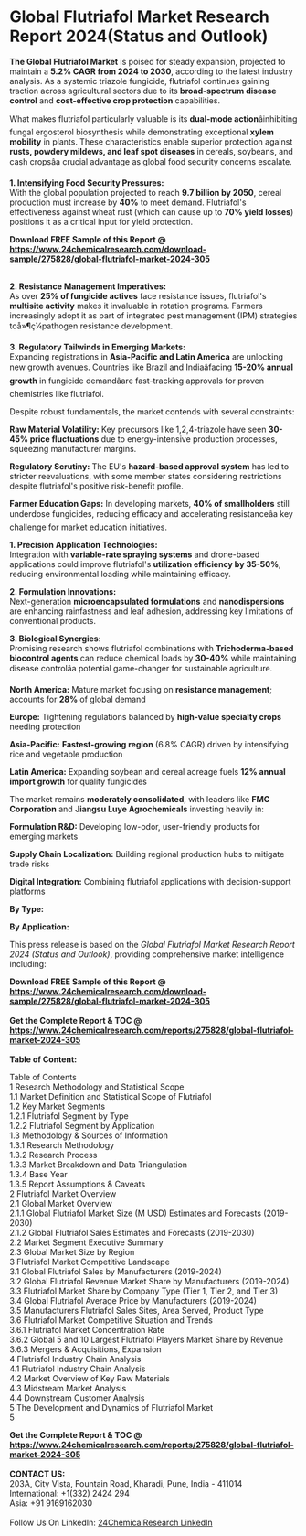 <h1>Global Flutriafol Market Research Report 2024(Status and Outlook)</h1><p><strong>The Global Flutriafol Market</strong> is poised for steady expansion, projected to maintain a <strong>5.2% CAGR from 2024 to 2030</strong>, according to the latest industry analysis. As a systemic triazole fungicide, flutriafol continues gaining traction across agricultural sectors due to its <strong>broad-spectrum disease control</strong> and <strong>cost-effective crop protection</strong> capabilities.</p><p>What makes flutriafol particularly valuable is its <strong>dual-mode action</strong>âinhibiting fungal ergosterol biosynthesis while demonstrating exceptional <strong>xylem mobility</strong> in plants. These characteristics enable superior protection against <strong>rusts, powdery mildews, and leaf spot diseases</strong> in cereals, soybeans, and cash cropsâa crucial advantage as global food security concerns escalate.</p><p><strong>1. Intensifying Food Security Pressures:</strong><br>
With the global population projected to reach <strong>9.7 billion by 2050</strong>, cereal production must increase by <strong>40%</strong> to meet demand. Flutriafol's effectiveness against wheat rust (which can cause up to <strong>70% yield losses</strong>) positions it as a critical input for yield protection.</p><div><b>Download FREE Sample of this Report @ 
            <a href="https://www.24chemicalresearch.com/download-sample/275828/global-flutriafol-market-2024-305">
            https://www.24chemicalresearch.com/download-sample/275828/global-flutriafol-market-2024-305</a></b></div><br><p><strong>2. Resistance Management Imperatives:</strong><br>
As over <strong>25% of fungicide actives</strong> face resistance issues, flutriafol's <strong>multisite activity</strong> makes it invaluable in rotation programs. Farmers increasingly adopt it as part of integrated pest management (IPM) strategies toå»¶ç¼pathogen resistance development.</p><p><strong>3. Regulatory Tailwinds in Emerging Markets:</strong><br>
Expanding registrations in <strong>Asia-Pacific and Latin America</strong> are unlocking new growth avenues. Countries like Brazil and Indiaâfacing <strong>15-20% annual growth</strong> in fungicide demandâare fast-tracking approvals for proven chemistries like flutriafol.</p><p>Despite robust fundamentals, the market contends with several constraints:</p><p><strong>Raw Material Volatility:</strong> Key precursors like 1,2,4-triazole have seen <strong>30-45% price fluctuations</strong> due to energy-intensive production processes, squeezing manufacturer margins.</p><p><strong>Regulatory Scrutiny:</strong> The EU's <strong>hazard-based approval system</strong> has led to stricter reevaluations, with some member states considering restrictions despite flutriafol's positive risk-benefit profile.</p><p><strong>Farmer Education Gaps:</strong> In developing markets, <strong>40% of smallholders</strong> still underdose fungicides, reducing efficacy and accelerating resistanceâa key challenge for market education initiatives.</p><p><strong>1. Precision Application Technologies:</strong><br>
Integration with <strong>variable-rate spraying systems</strong> and drone-based applications could improve flutriafol's <strong>utilization efficiency by 35-50%</strong>, reducing environmental loading while maintaining efficacy.</p><p><strong>2. Formulation Innovations:</strong><br>
Next-generation <strong>microencapsulated formulations</strong> and <strong>nanodispersions</strong> are enhancing rainfastness and leaf adhesion, addressing key limitations of conventional products.</p><p><strong>3. Biological Synergies:</strong><br>
Promising research shows flutriafol combinations with <strong>Trichoderma-based biocontrol agents</strong> can reduce chemical loads by <strong>30-40%</strong> while maintaining disease controlâa potential game-changer for sustainable agriculture.</p><p><strong>North America:</strong> Mature market focusing on <strong>resistance management</strong>; accounts for <strong>28%</strong> of global demand</p><p><strong>Europe:</strong> Tightening regulations balanced by <strong>high-value specialty crops</strong> needing protection</p><p><strong>Asia-Pacific:</strong> <strong>Fastest-growing region</strong> (6.8% CAGR) driven by intensifying rice and vegetable production</p><p><strong>Latin America:</strong> Expanding soybean and cereal acreage fuels <strong>12% annual import growth</strong> for quality fungicides</p><p>The market remains <strong>moderately consolidated</strong>, with leaders like <strong>FMC Corporation</strong> and <strong>Jiangsu Luye Agrochemicals</strong> investing heavily in:</p><p><strong>Formulation R&amp;D:</strong> Developing low-odor, user-friendly products for emerging markets</p><p><strong>Supply Chain Localization:</strong> Building regional production hubs to mitigate trade risks</p><p><strong>Digital Integration:</strong> Combining flutriafol applications with decision-support platforms</p><p><strong>By Type:</strong></p><p><strong>By Application:</strong></p><p>This press release is based on the <em>Global Flutriafol Market Research Report 2024 (Status and Outlook)</em>, providing comprehensive market intelligence including:</p><div><b>Download FREE Sample of this Report @ 
            <a href="https://www.24chemicalresearch.com/download-sample/275828/global-flutriafol-market-2024-305">
            https://www.24chemicalresearch.com/download-sample/275828/global-flutriafol-market-2024-305</a></b></div><br><div><b>Get the Complete Report & TOC @ 
            <a href="https://www.24chemicalresearch.com/reports/275828/global-flutriafol-market-2024-305">
            https://www.24chemicalresearch.com/reports/275828/global-flutriafol-market-2024-305</a></b></div><br>
            <b>Table of Content:</b><p>Table of Contents<br />
1 Research Methodology and Statistical Scope<br />
1.1 Market Definition and Statistical Scope of Flutriafol<br />
1.2 Key Market Segments<br />
1.2.1 Flutriafol Segment by Type<br />
1.2.2 Flutriafol Segment by Application<br />
1.3 Methodology & Sources of Information<br />
1.3.1 Research Methodology<br />
1.3.2 Research Process<br />
1.3.3 Market Breakdown and Data Triangulation<br />
1.3.4 Base Year<br />
1.3.5 Report Assumptions & Caveats<br />
2 Flutriafol Market Overview<br />
2.1 Global Market Overview<br />
2.1.1 Global Flutriafol Market Size (M USD) Estimates and Forecasts (2019-2030)<br />
2.1.2 Global Flutriafol Sales Estimates and Forecasts (2019-2030)<br />
2.2 Market Segment Executive Summary<br />
2.3 Global Market Size by Region<br />
3 Flutriafol Market Competitive Landscape<br />
3.1 Global Flutriafol Sales by Manufacturers (2019-2024)<br />
3.2 Global Flutriafol Revenue Market Share by Manufacturers (2019-2024)<br />
3.3 Flutriafol Market Share by Company Type (Tier 1, Tier 2, and Tier 3)<br />
3.4 Global Flutriafol Average Price by Manufacturers (2019-2024)<br />
3.5 Manufacturers Flutriafol Sales Sites, Area Served, Product Type<br />
3.6 Flutriafol Market Competitive Situation and Trends<br />
3.6.1 Flutriafol Market Concentration Rate<br />
3.6.2 Global 5 and 10 Largest Flutriafol Players Market Share by Revenue<br />
3.6.3 Mergers & Acquisitions, Expansion<br />
4 Flutriafol Industry Chain Analysis<br />
4.1 Flutriafol Industry Chain Analysis<br />
4.2 Market Overview of Key Raw Materials<br />
4.3 Midstream Market Analysis<br />
4.4 Downstream Customer Analysis<br />
5 The Development and Dynamics of Flutriafol Market <br />
5</p><div><b>Get the Complete Report & TOC @ 
            <a href="https://www.24chemicalresearch.com/reports/275828/global-flutriafol-market-2024-305">
            https://www.24chemicalresearch.com/reports/275828/global-flutriafol-market-2024-305</a></b></div><br><b>CONTACT US:</b><br>
            203A, City Vista, Fountain Road, Kharadi, Pune, India - 411014<br>
            International: +1(332) 2424 294<br>
            Asia: +91 9169162030 <br><br>
            Follow Us On LinkedIn: <a href="https://www.linkedin.com/company/24chemicalresearch/">24ChemicalResearch LinkedIn</a>